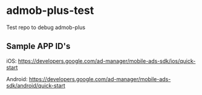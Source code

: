 # admob-plus-test

Test repo to debug admob-plus

## Sample APP ID's

iOS: https://developers.google.com/ad-manager/mobile-ads-sdk/ios/quick-start

Android: https://developers.google.com/ad-manager/mobile-ads-sdk/android/quick-start
